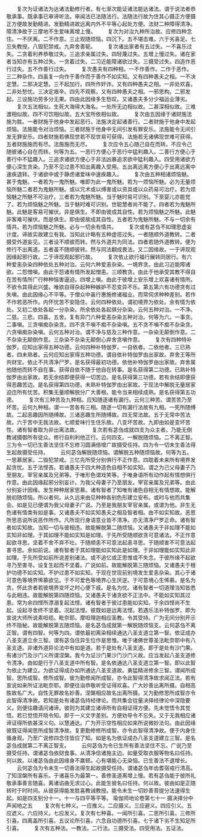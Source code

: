 <!-- { "loadSidebar": true } -->
　　复次为证诸法为达诸法勤修行者。有七渐次能证诸法能达诸法。谓于说法者恭敬承事。既承事已审谛听法。审闻法已法随法行。法随法行故为住其心摄正方便摄正方便故发勤精进。发勤精进故远离内外不平等心起处方便。法财二种障得清净。障清净故于三摩地不生爱味离增上慢。
　　复次为对治九种所治故。应修四种念住。一不厌离。二不作意。三止观随烦恼。四沉下。五不堪击难。六于劣喜足。七忘失教授。八毁犯禁戒。九弃舍善轭。
　　复次诸出家者有五过失。一不喜乐过失。二贪着利养恭敬过失。三追求亲属过失。四轻蔑过失。五增上慢过失。诸在家者当知亦有五种过失。一贪着过失。二习近能障诸欲过失。三摄受过失。四造作恶行过失。五不作善行过失。
　　复次愚夫有四种相。一不作善作。二作于恶作。三二种杂作。四虽复一向作于善作而于善作不如实知。又有四种愚夫之相。一不决定慧。二邪决定慧。三不起加行。四所作奸诈。又有四种愚夫之相。一非处欢喜。二非处愁忧。三决定艰辛。四先不观察。又有四种愚夫之相。一邪思构。二邪发起。三设施功劳多分无果。四由此因缘多生愁叹。又诸愚夫多分少福运业薄劣。
　　复次五法相似。生死大海得大海名。一处所无边相似故。二甚深相似故。三难渡相似故。四不可饮相似故。五大宝所依相似故。
　　复次由五因缘于诸财施法施为胜。一者财施于他身中发起恶行。法施决定起诸善行。二者财施于他身中发起烦恼。法施能令对治烦恼。三者财施于他身中无间引发有罪安乐。法施能令无间引发无罪安乐。四者财施若佛现世若不现世易可获得。法施若无诸佛现世难可获得。五者财施施而有尽。法施施而无尽。
　　复次应令五心随己自在而转。不应令己随彼诸心自在而转。何等为五。一恶行方便心于恶行中猛利趣入。二善行方便心于善行中不猛趣入。三追求诸欲方便心于非法凶暴追求欲中猛利趣入。四受用诸欲方便心深生贪染。乃至不见过患不知出离趣入受用。五出离远离方便心于出离远离中速疾退转。于诸欲中或于静虑诸爱味中速疾趣入。
　　复次由五种相诸烦恼魅。甚于鬼魅。一者若为一鬼所魅。唯即为此一鬼所魅。若为一烦恼所魅。必为无量烦恼所魅二者若为鬼魅所魅。或以咒术或以缚害或以资具或以众药易可治疗。若为烦恼魅之所魅不可治疗。三者若为鬼魅所魅。当于魅时易可识别。下至婴儿亦能觉了。若为烦恼魅之所魅。当于魅时难可识别。世聪慧者尚不能了。四者若为鬼魅所魅。此魅是客易可摧伏。非是俱生。不即由彼成其自性。若为烦恼魅之所魅。此魅非客难可摧伏。而是俱生。即由彼故成其自性。五者若为鬼魅所魅。不与一切余有情共。若为烦恼魅之所魅。必与一切余有情共。
　　复次或有苾刍不如理思虚妄计度。谛故实故建立有我。当知此计略有五种虚诳过失。一者随顺外道教转。二者摄受外道妄见。三者设不顺彼而转。然与外道共为同法。四者若随外道教转。便为修行不出离道。五者虽不随顺彼转。然与同法翻成畏法。又二因缘故。一于谛现观因缘起邪行故。二于谛现观起邪行故。
　　复次依止欲行福行展转同居行。有六种爱恚杂染四种依处五种对治。云何六种爱恚杂染。一境界贪。由此习近能障诸欲。二怨憎嗔。由此于怨诸有情所发起憎恚。三顺教贪。由此于他承受其教不得自在苦有情所广行种种恼害逼迫。四增上嗔。由此于彼增上安乐增上欢喜诸有情所。不欲令其得此兴盛。唯欲自得杂起种种嫉妒不忍变异不乐。第五第六有功德贪有过失嗔。由此因缘心不平等。于僧众中虽行惠施修诸福业。而常伺求种种差别。若作不作若恶所作。内怀忧苦不安隐住。云何四种依处。谓初境界为依处。余有情为依处。又初二依处各起一分杂染。所余依处各起俱分杂染。云何五种对治。一不净。二慈。三悲。四喜。五舍。复有异门六种爱恚杂染五种对治。何等为六。一事贪。二事嗔。三贪嗔痴杂染贪。四不贪不嗔不痴不杂染嗔。五不贪不嗔不痴不杂染贪。六贪嗔痴杂染嗔。云何五种对治。谓不净与慈及三种作意。一杂染无颠倒作意。二不杂染无颠倒作意。三杂染不杂染无颠倒心弃舍贪嗔作意。
　　复次有四种特补伽罗。应知出家得五种功德。云何四种补特伽罗。一自依者。二依他者。三已熟者。四未熟者。云何应知出家得五种功德。谓自依补特伽罗由出家故。弃舍王等所共财宝。依止不共清净尸罗。是名获得最初功德。依他补特伽罗由出家故。弃舍属他随他而转不自在事。获得自依不随于他自在转事。是名获得第二功德。已熟补特伽罗由出家故。若无余结即便获得一切苦边。是名获得第三功德。若有余结即便获得恶趣苦边。是名获得第四功德。未熟补特伽罗由出家故。于现法中解脱无量居家迫迮所有忧苦。积集无量顺解脱分广大善根。能令当来相续成熟。是名获得第五功德。
　　复次有三种苦及九种相。应知随逐诸有漏行。云何三种苦。谓苦苦乃至坏苦。云何九种相。谓一一苦各有三相。随逐一切有漏行法故有九相。一死所随缚故。二起恶趣因所随缚故。三诸恶趣生所随缚故。四无常法故。五于无常中苦法故。六于苦中无我法故。七顺爱味行生住乐故。八变坏苦故。九即由如是变坏苦性。诸有智者取为非出离法故。
　　复次若有苾刍成就四支为众主者。乃能无倒教诫摄御所有徒众。修行自利利他正行。云何四支。一解脱随烦恼。二不离正智。三为令一切已生善法坚住不忘修习圆满倍增广故摄受任持。四为令一切未生善法得生起故摄受任持。
　　云何苾刍解脱随烦恼。谓解脱五种随烦恼故。何等为五。一思慕居家。二毁犯禁戒。三忆先所受分别俱行不正作意。四耽着未来所有境界发起贪忧。五于法悭吝。若诸愚夫于四大种造色自相不如实知。谓之为己父母妻子乃至朋友。宰官亲属及兄弟等。于唯形色谓戏笑等。于唯身语所有动作起有情想俱行作意。由此因缘起邪分别妄计。为我父母妻子乃至朋友。宰官亲属及兄弟等。由此分别妄计因缘。发生种种居家思慕。诸有智者了知唯有诸色自相无有情想故。能解脱初随烦恼。所以者何。从久远来由见种种各别色形建立安布。或时与他而共集会。如是见已便谓为我父母妻子广说。乃至是我朋友宰官亲属。或谓为他。非生无色诸有情类有如是事。又诸愚夫不如实知愚夫之相及智者相。由不如实知故。恶思所思恶说所说恶作所作。凡所现行身语意业皆不清净。亦无清净尸罗正命。诸有智者如实知故。当知一切与彼相违。故能解脱第二随烦恼。又诸愚夫于非如理不能如实知非如理。于其如理不能如实知是如理。于先所受随顺欲贪可意诸法。不正作意起欲寻思。坚着不舍不弃不吐。于随顺恚不可意法起恚寻思。于随顺害不可意法起害寻思。余如前说。诸有智者于其如理能如实知此是如理。于非如理能如实知此非如理。于先所受如前所说差别诸法。或不追忆或正思惟或不失念。于彼所缘不起欲寻乃至害寻。设复生起而不坚着。广说如前。故能解脱第三随烦恼。又诸愚夫于根护功德不如实知。不护过患不如实知。于现在世现前别境发生爱恚杂染。其心于诸可意色等境界悕慕欲见。于不可爱色等境界心生厌逆。于可意境心生悕慕。是名为贪。怀此贪者若彼境界变坏之时心便下戚。是名为忧。诸有智者一切道理当知皆悉与此相违。故能解脱第四随烦恼。又诸愚夫于诸贪欲不正法中。不能如实知其过患。常为余四悭所漂溺复起法悭。诸有智者于彼过患能如实知。于余四悭尚不生起。设起寻舍终不坚着。况起法悭。彼既如是远离法悭。若遇乐法补特伽罗。即为宣说大师所说素呾缆。毗奈耶。摩呾理迦相应圣教。令其受持。广为无间分别开示终不隐秘。故能解脱第五随烦恼。是名苾刍成就第一解脱随烦恼支。云何苾刍不离正智。谓有四智。何等为四。谓依最初离染相续通达八圣支道立第一智。依证成办八圣支道立余三智。谓有苾刍住异生位作是思惟。唯于诸佛世尊圣法毗奈耶中有八圣支道。非诸外道异论法中有如是道。若于是处有八圣支道。即于是处有沙门果。有诸沙门及沙门义所谓涅槃。我今为证沙门果沙门沙门义故。应当发起八圣支道修令清净。由如是行于八圣支道中所有智。是名依通达八圣支道立第一智。即以此智为依止为建立。为欲证得成办如所通达八圣支道故。勇猛精进修余三智。谓闻所成智。思所成智。修所成智。彼为勤修闻所成智。亦令此智得清净故求闻正法。若有宣说如来所证法毗奈耶。即便往诣恭敬听受证得欢喜。广大妙善出离所摄。自相高胜故名广大。自性无罪故名妙善。涅槃相应故名出离所摄。又为勤修思所成智亦令此智得清净故。若知是处有诸苾刍持经律论。而共集会铨量决择经律论中深隐要义。则便往趣请问诸谛。彼则为其建立诸谛所有自相证得方便。先未觉悟令其觉悟。若已觉悟开晓令知。即于一义文字差别。方便劝导令不忘失。又于无我相应诸谛证得所依甚深义句。以慧通达。广为开示空性相应如来所说微妙法句。由此因缘彼既证得闻思所成智清净故。复更勤修修所成智。亦令此智得清净故。便于内身住循身观。乃至广说修四念住皆应了知。如是名为依证成办八圣支道建立三智。是名苾刍成就第二不离正智支。
　　云何苾刍为令已生所有善法坚住不忘。广说乃至摄受任持。谓诸苾刍依财食事。从清净信诸施主边。如量受取衣服等物名曰任持。何以故。以诸苾刍由此因缘身不羸顿。心有堪能心无染恼。已生善法不退增长。
　　云何苾刍为令未生一切善法得生起故摄受任持。谓诸苾刍年齿耆宿戒行清高。了知涅槃所有喜乐。于诸喜乐为最第一。善修圣道离增上慢。若有苾刍能于彼所礼敬承事善言随喜。离诸谄曲无求过心。此能生彼名曰任持。何以故。彼由如是正随转时于时时间。从彼获得能发胜喜教诫教授。能令未生一切妙善菩提分法速得生起。如是四支别分十一。十一与四平等平等。
瑜伽师地论卷第七十一
摄决择分中声闻地之五
　　复次有七种义。一应推义。二应摄义。三应避义。四应引义。五应遮义。六应持义。七应发义。复次有七种喜。一闻所引喜。二思所引喜。三修所引喜。四离盖所引喜。五议论所引喜。六念自功德所引喜。七于诸下劣不生知足所引喜。
　　复次有五种法。一教法。二行法。三摄受法。四受用法。五证法。
